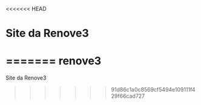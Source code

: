 <<<<<<< HEAD
# Site da Renove3
=======
renove3
=======

Site da Renove3
>>>>>>> 91d86c1a0c8569cf5494e109111f429f66cad727
